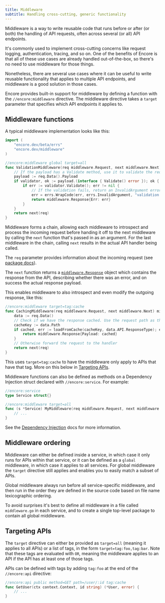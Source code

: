 ```yaml
---
title: Middleware
subtitle: Handling cross-cutting, generic functionality
---
```


Middleware is a way to write reusable code that runs before or after (or both)
the handling of API requests, often across several (or all) API endpoints.

It's commonly used to implement cross-cutting concerns like request logging,
authentication, tracing, and so on. One of the benefits of Encore is that
all of these use cases are already handled out-of-the-box, so there's no
need to use middleware for those things.

Nonetheless, there are several use cases where it can be useful to write
reusable functionality that applies to multiple API endpoints, and middleware
is a good solution in those cases.

Encore provides built-in support for middleware by defining a function with the
`//encore:middleware` directive. The middleware directive takes a `target`
parameter that specifies which API endpoints it applies to.

## Middleware functions

A typical middleware implementation looks like this:

```go
import (
    "encore.dev/beta/errs"
    "encore.dev/middleware"
)

//encore:middleware global target=all
func ValidationMiddleware(req middleware.Request, next middleware.Next) middleware.Response {
    // If the payload has a Validate method, use it to validate the request.
    payload := req.Data().Payload
    if validator, ok := payload.(interface { Validate() error }); ok {
        if err := validator.Validate(); err != nil {
            // If the validation fails, return an InvalidArgument error.
            err = errs.WrapCode(err, errs.InvalidArgument, "validation failed")
            return middleware.Response{Err: err}
        }
    }
    return next(req)
}
```

Middleware forms a chain, allowing each middleware to introspect and process
the incoming request before handing it off to the next middleware by calling the
`next` function that's passed in as an argument. For the last middleware in the
chain, calling `next` results in the actual API handler being called.

The `req` parameter provides information about the incoming request
(see [package docs](https://pkg.go.dev/encore.dev/middleware#Request)).

The `next` function returns a [`middleware.Response`](https://pkg.go.dev/encore.dev/middleware#Response)
object which contains the response from the API, describing whether there was an error, and on success
the actual response payload.

This enables middleware to also introspect and even
modify the outgoing response, like this:

```go
//encore:middleware target=tag:cache
func CachingMiddleware(req middleware.Request, next middleware.Next) middleware.Response {
    data := req.Data()
    // Check if we have the response cached. Use the request path as the cache key.
    cacheKey := data.Path
	if cached, err := loadFromCache(cacheKey, data.API.ResponseType); err == nil && cached != nil {
	    return middleware.Response{Payload: cached}
    }
	// Otherwise forward the request to the handler
	return next(req)
}
```

This uses `target=tag:cache` to have the middleware only apply to APIs that have
that tag. More on this below in [Targeting APIs](#targeting-apis).

<Callout type="important">

Middleware functions can also be defined as methods on a Dependency Injection
struct declared with `//encore:service`. For example:

```go
//encore:service
type Service struct{}

//encore:middleware target=all
func (s *Service) MyMiddleware(req middleware.Request, next middleware.Next) middleware.Response {
	// ...
}
```

See the [Dependency Injection](dependency-injection) docs for more information.

</Callout>

## Middleware ordering

Middleware can either be defined inside a service, in which case it only runs
for APIs within that service, or it can be defined as a `global` middleware,
in which case it applies to all services. For global middleware the `target`
directive still applies and enables you to easily match a subset of APIs.

<Callout type="important">

Global middleware always run before all service-specific middleware,
and then run in the order they are defined in the source code based on
file name lexicographic ordering.

</Callout>

To avoid surprises it's best to define all middleware in a file called
`middleware.go` in each service, and to create a single top-level package
to contain all global middleware.

## Targeting APIs

The `target` directive can either be provided as `target=all` (meaning it applies
to all APIs) or a list of tags, in the form `target=tag:foo,tag:bar`. Note that
these tags are evaluated with `OR`, meaning the middleware applies to an API if
the API has at least one of those tags.

APIs can be defined with tags by adding `tag:foo` at the end of the `//encore:api` directive:

```go
//encore:api public method=GET path=/user/:id tag:cache
func GetUser(ctx context.Context, id string) (*User, error) {
	// ...
}
```
